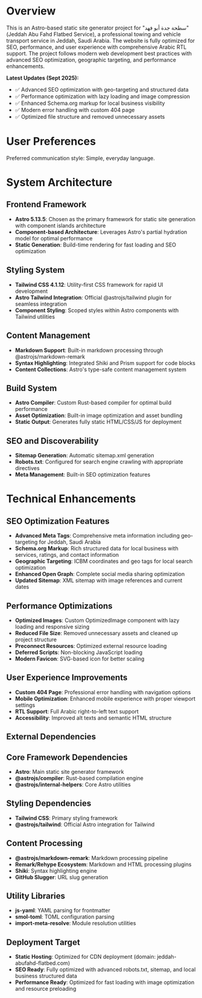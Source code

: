 # Overview

This is an Astro-based static site generator project for "سطحة جدة أبو فهد" (Jeddah Abu Fahd Flatbed Service), a professional towing and vehicle transport service in Jeddah, Saudi Arabia. The website is fully optimized for SEO, performance, and user experience with comprehensive Arabic RTL support. The project follows modern web development best practices with advanced SEO optimization, geographic targeting, and performance enhancements.

**Latest Updates (Sept 2025):**
- ✅ Advanced SEO optimization with geo-targeting and structured data
- ✅ Performance optimization with lazy loading and image compression
- ✅ Enhanced Schema.org markup for local business visibility  
- ✅ Modern error handling with custom 404 page
- ✅ Optimized file structure and removed unnecessary assets

# User Preferences

Preferred communication style: Simple, everyday language.

# System Architecture

## Frontend Framework
- **Astro 5.13.5**: Chosen as the primary framework for static site generation with component islands architecture
- **Component-based Architecture**: Leverages Astro's partial hydration model for optimal performance
- **Static Generation**: Build-time rendering for fast loading and SEO optimization

## Styling System
- **Tailwind CSS 4.1.12**: Utility-first CSS framework for rapid UI development
- **Astro Tailwind Integration**: Official @astrojs/tailwind plugin for seamless integration
- **Component Styling**: Scoped styles within Astro components with Tailwind utilities

## Content Management
- **Markdown Support**: Built-in markdown processing through @astrojs/markdown-remark
- **Syntax Highlighting**: Integrated Shiki and Prism support for code blocks
- **Content Collections**: Astro's type-safe content management system

## Build System
- **Astro Compiler**: Custom Rust-based compiler for optimal build performance
- **Asset Optimization**: Built-in image optimization and asset bundling
- **Static Output**: Generates fully static HTML/CSS/JS for deployment

## SEO and Discoverability
- **Sitemap Generation**: Automatic sitemap.xml generation
- **Robots.txt**: Configured for search engine crawling with appropriate directives
- **Meta Management**: Built-in SEO optimization features

# Technical Enhancements

## SEO Optimization Features
- **Advanced Meta Tags**: Comprehensive meta information including geo-targeting for Jeddah, Saudi Arabia
- **Schema.org Markup**: Rich structured data for local business with services, ratings, and contact information
- **Geographic Targeting**: ICBM coordinates and geo tags for local search optimization
- **Enhanced Open Graph**: Complete social media sharing optimization
- **Updated Sitemap**: XML sitemap with image references and current dates

## Performance Optimizations
- **Optimized Images**: Custom OptimizedImage component with lazy loading and responsive sizing
- **Reduced File Size**: Removed unnecessary assets and cleaned up project structure
- **Preconnect Resources**: Optimized external resource loading
- **Deferred Scripts**: Non-blocking JavaScript loading
- **Modern Favicon**: SVG-based icon for better scaling

## User Experience Improvements
- **Custom 404 Page**: Professional error handling with navigation options
- **Mobile Optimization**: Enhanced mobile experience with proper viewport settings
- **RTL Support**: Full Arabic right-to-left text support
- **Accessibility**: Improved alt texts and semantic HTML structure

## External Dependencies

## Core Framework Dependencies
- **Astro**: Main static site generator framework
- **@astrojs/compiler**: Rust-based compilation engine
- **@astrojs/internal-helpers**: Core Astro utilities

## Styling Dependencies
- **Tailwind CSS**: Primary styling framework
- **@astrojs/tailwind**: Official Astro integration for Tailwind

## Content Processing
- **@astrojs/markdown-remark**: Markdown processing pipeline
- **Remark/Rehype Ecosystem**: Markdown and HTML processing plugins
- **Shiki**: Syntax highlighting engine
- **GitHub Slugger**: URL slug generation

## Utility Libraries
- **js-yaml**: YAML parsing for frontmatter
- **smol-toml**: TOML configuration parsing
- **import-meta-resolve**: Module resolution utilities

## Deployment Target
- **Static Hosting**: Optimized for CDN deployment (domain: jeddah-abufahd-flatbed.com)
- **SEO Ready**: Fully optimized with advanced robots.txt, sitemap, and local business structured data
- **Performance Ready**: Optimized for fast loading with image optimization and resource preloading